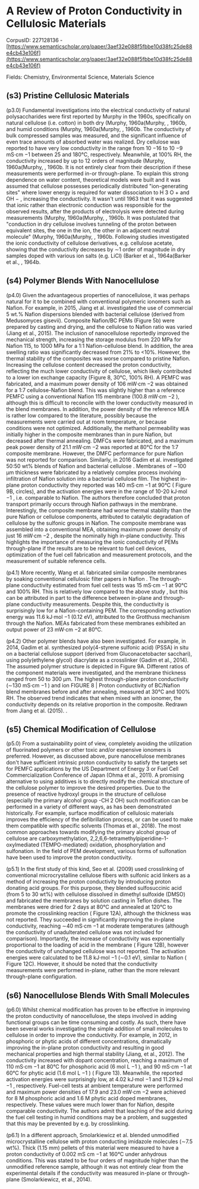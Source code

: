 # A Review of Proton Conductivity in Cellulosic Materials

CorpusID: 227128136 - [https://www.semanticscholar.org/paper/3aef32e088f5fbbe10d38fc25de88e4cb43e106f](https://www.semanticscholar.org/paper/3aef32e088f5fbbe10d38fc25de88e4cb43e106f)

Fields: Chemistry, Environmental Science, Materials Science

## (s3) Pristine Cellulosic Materials
(p3.0) Fundamental investigations into the electrical conductivity of natural polysaccharides were first reported by Murphy in the 1960s, specifically on natural cellulose (i.e. cotton) in both dry (Murphy, 1960a(Murphy, , 1960b, and humid conditions (Murphy, 1960a(Murphy, , 1960b. The conductivity of bulk compressed samples was measured, and the significant influence of even trace amounts of absorbed water was realized. Dry cellulose was reported to have very low conductivity in the range from 10 −16 to 10 −9 mS·cm −1 between 25 and 180°C, respectively. Meanwhile, at 100% RH, the conductivity increased by up to 12 orders of magnitude (Murphy, 1960a(Murphy, , 1960b. It is not entirely clear from their description if these measurements were performed in-or through-plane. To explain this strong dependence on water content, theoretical models were built and it was assumed that cellulose possesses periodically distributed "ion-generating sites" where lower energy is required for water dissociation to H 3 O + and OH − , increasing the conductivity. It wasn't until 1963 that it was suggested that ionic rather than electronic conduction was responsible for the observed results, after the products of electrolysis were detected during measurements (Murphy, 1960a(Murphy, , 1960b. It was postulated that "conduction in dry cellulose involves tunneling of the proton between equivalent sites, the one in the ion, the other in an adjacent neutral molecule" (Murphy, 1960a(Murphy, , 1960b. Following studies investigated the ionic conductivity of cellulose derivatives, e.g. cellulose acetate, showing that the conductivity decreases by ∼1 order of magnitude in dry samples doped with various ion salts (e.g. LiCl) (Barker et al., 1964a(Barker et al., , 1964b.
## (s4) Polymer Blends With Nanocellulose
(p4.0) Given the advantageous properties of nanocellulose, it was perhaps natural for it to be combined with conventional polymeric ionomers such as Nafion. For example, in 2015, Jiang et al. investigated the use of commercial 5 wt.% Nafion dispersions blended with bacterial cellulose (derived from Medusomyces gisevii). Composite Nafion/BC PEMs (Figure 5b) were prepared by casting and drying, and the cellulose to Nafion ratio was varied (Jiang et al., 2015). The inclusion of nanocellulose reportedly improved the mechanical strength, increasing the storage modulus from 220 MPa for Nafion 115, to 1000 MPa for a 1:1 Nafion-cellulose blend. In addition, the area swelling ratio was significantly decreased from 21% to <10%. However, the thermal stability of the composites was worse compared to pristine Nafion. Increasing the cellulose content decreased the proton conductivity, reflecting the much lower conductivity of cellulose, which likely contributed to a lower ion exchange capacity (Figure 8, 30°C, 100% RH). A PEMFC was fabricated, and a maximum power density of 106 mW·cm −2 was obtained for a 1:7 cellulose-Nafion blend. This was slightly higher than a reference PEMFC using a conventional Nafion 115 membrane (100.8 mW·cm −2 ), although this is difficult to reconcile with the lower conductivity measured in the blend membranes. In addition, the power density of the reference MEA is rather low compared to the literature, possibly because the measurements were carried out at room temperature, or because conditions were not optimized. Additionally, the methanol permeability was initially higher in the composite membranes than in pure Nafion, but decreased after thermal annealing. DMFCs were fabricated, and a maximum peak power density of 21.1 mW·cm −2 was reported at 80°C for the 1:7 composite membrane. However, the DMFC performance for pure Nafion was not reported for comparison. Similarly, in 2016 Gadim et al. investigated 50:50 wt% blends of Nafion and bacterial cellulose . Membranes of ∼100 μm thickness were fabricated by a relatively complex process involving infiltration of Nafion solution into a bacterial cellulose film. The highest in-plane proton conductivity they reported was 140 mS·cm −1 at 90°C ( Figure 9B, circles), and the activation energies were in the range of 10-20 kJ·mol −1 , i.e. comparable to Nafion. The authors therefore concluded that proton transport primarily occurs through Nafion pathways in the membrane. Interestingly, the composite membrane had worse thermal stability than the pure Nafion or cellulose components, attributed to catalytic degradation of cellulose by the sulfonic groups in Nafion. The composite membrane was assembled into a conventional MEA, obtaining maximum power density of just 16 mW·cm −2 , despite the nominally high in-plane conductivity. This highlights the importance of measuring the ionic conductivity of PEMs through-plane if the results are to be relevant to fuel cell devices, optimization of the fuel cell fabrication and measurement protocols, and the measurement of suitable reference cells.

(p4.1) More recently, Wang et al. fabricated similar composite membranes by soaking conventional cellulosic filter papers in Nafion . The through-plane conductivity estimated from fuel cell tests was 15 mS·cm −1 at 90°C and 100% RH. This is relatively low compared to the above study , but this can be attributed in part to the difference between in-plane and through-plane conductivity measurements. Despite this, the conductivity is surprisingly low for a Nafion-containing PEM. The corresponding activation energy was 11.6 kJ·mol −1 (0.12 eV), attributed to the Grotthuss mechanism through the Nafion. MEAs fabricated from these membranes exhibited an output power of 23 mW·cm −2 at 80°C.

(p4.2) Other polymer blends have also been investigated. For example, in 2014, Gadim et al. synthesized poly(4-styrene sulfonic acid) (PSSA) in situ on a bacterial cellulose support (derived from Gluconacetobacter sacchari), using poly(ethylene glycol) diacrylate as a crosslinker (Gadim et al., 2014). The assumed polymer structure is depicted in Figure 9A. Different ratios of the component materials were investigated, and the membrane thickness ranged from 50 to 300 μm. The highest through-plane proton conductivity (∼130 mS·cm −1 ) and ion FIGURE 8 | Proton conductivity of BC/Nafion blend membranes before and after annealing, measured at 30°C and 100% RH. The observed trend indicates that when mixed with an ionomer, the conductivity depends on its relative proportion in the composite. Redrawn from Jiang et al. (2015).  .
## (s5) Chemical Modification of Cellulose
(p5.0) From a sustainability point of view, completely avoiding the utilization of fluorinated polymers or other toxic and/or expensive ionomers is preferred. However, as discussed above, pure nanocellulose membranes don't have sufficient intrinsic proton conductivity to satisfy the targets set for PEMFC applications by the US Department of Energy 3 or Fuel Cell Commercialization Conference of Japan (Ohma et al., 2011). A promising alternative to using additives is to directly modify the chemical structure of the cellulose polymer to improve the desired properties. Due to the presence of reactive hydroxyl groups in the structure of cellulose (especially the primary alcohol group -CH 2 OH) such modification can be performed in a variety of different ways, as has been demonstrated historically. For example, surface modification of cellulosic materials improves the efficiency of the defibrillation process, or can be used to make them compatible with specific solvents (Thomas et al., 2018). The most common approaches towards modifying the primary alcohol group of cellulose are carboxymethylation, 2,2,6,6-tetramethylpiperidine-1-oxylmediated (TEMPO-mediated) oxidation, phosphorylation and sulfonation. In the field of PEM development, various forms of sulfonation have been used to improve the proton conductivity.

(p5.1) In the first study of this kind, Seo et al. (2009) used crosslinking of conventional microcrystalline cellulose fibers with sulfonic acid linkers as a method of increasing the proton conductivity by introducing proton donating acid groups. For this purpose, they blended sulfosuccinic acid (from 5 to 30 wt%) with cellulose dissolved in dimethyl sulfoxide (DMSO) and fabricated the membranes by solution casting in Teflon dishes. The membranes were dried for 2 days at 80°C and annealed at 120°C to promote the crosslinking reaction ( Figure 12A), although the thickness was not reported. They succeeded in significantly improving the in-plane conductivity, reaching ∼40 mS·cm −1 at moderate temperatures (although the conductivity of unadulterated cellulose was not included for comparison). Importantly, the increase of conductivity was exponentially proportional to the loading of acid in the membrane ( Figure 12B), however the conductivity of unchanged cellulose was not reported. The activation energies were calculated to be 11.8 kJ·mol −1 (∼0.1 eV), similar to Nafion ( Figure 12C). However, it should be noted that the conductivity measurements were performed in-plane, rather than the more relevant through-plane configuration.
## (s6) Nanocellulose Blends With Small Molecules
(p6.0) Whilst chemical modification has proven to be effective in improving the proton conductivity of nanocellulose, the steps involved in adding functional groups can be time consuming and costly. As such, there have been several works investigating the simple addition of small molecules to cellulose in order to improve the conductivity. For example, in 2012,  in phosphoric or phytic acids of different concentrations, dramatically improving the in-plane proton conductivity and resulting in good mechanical properties and high thermal stability (Jiang, et al., 2012). The conductivity increased with dopant concentration, reaching a maximum of 110 mS·cm −1 at 80°C for phosphoric acid (6 mol L −1 ), and 90 mS·cm −1 at 60°C for phytic acid (1.6 mol L −1 ) ( Figure 13). Meanwhile, the reported activation energies were surprisingly low, at 4.02 kJ·mol −1 and 11.29 kJ·mol −1 , respectively. Fuel-cell tests at ambient temperature were performed and maximum power densities of 17.9 and 23.0 mW·cm −2 were achieved for 8 M phosphoric acid and 1.6 M phytic acid doped membranes, respectively. These values were much lower than for Nafion, despite comparable conductivity. The authors admit that leaching of the acid during the fuel cell testing in humid conditions may be a problem, and suggested that this may be prevented by e.g. by crosslinking.

(p6.1) In a different approach, Smolarkiewicz et al. blended unmodified microcrystalline cellulose with proton conducting imidazole molecules (∼7.5 wt%). Thick (1.15 mm) pellets of this material were measured to have a proton conductivity of 0.002 mS cm −1 at 160°C under anhydrous conditions. This was stated to be four orders of magnitude higher than the unmodified reference sample, although it was not entirely clear from the experimental details if the conductivity was measured in-plane or through-plane (Smolarkiewicz, et al., 2014).
